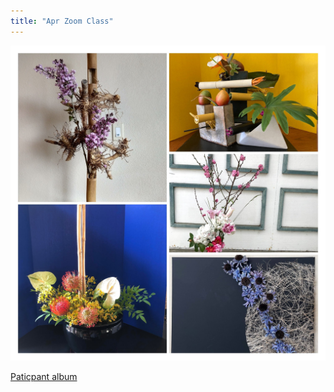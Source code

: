 ```yaml
---
title: "Apr Zoom Class"
---
```


<img src="/assets/images/apr21zoom.jpg" alt="" class="full">

 [Paticpant album](https://photos.app.goo.gl/2GUfjA8Vu9emFZH18)
